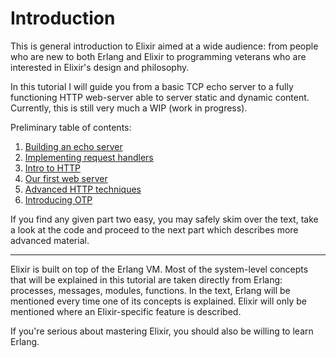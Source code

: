 Introduction
============

This is general introduction to Elixir aimed at a wide audience: from people who are new to both Erlang and Elixir to programming veterans who are interested in Elixir's design and philosophy.

In this tutorial I will guide you from a basic TCP echo server to a fully functioning HTTP web-server able to server static and dynamic content. Currently, this is still very much a WIP (work in progress).

Preliminary table of contents:

1. [Building an echo server](https://github.com/alco/cloaked-octo-robot/blob/master/1%20-%20Echo%20server.md)
2. [Implementing request handlers](https://github.com/alco/cloaked-octo-robot/blob/master/2%20-%20Request%20handlers.md)
3. [Intro to HTTP](https://github.com/alco/cloaked-octo-robot/blob/master/3%20-%20Intro%20to%20HTTP.md)
4. [Our first web server]()
5. [Advanced HTTP techniques]()
6. [Introducing OTP]()

If you find any given part two easy, you may safely skim over the text, take a look at the code and proceed to the next part which describes more advanced material.


---

Elixir is built on top of the Erlang VM. Most of the system-level concepts that will be explained in this tutorial are taken directly from Erlang: processes, messages, modules, functions. In the text, Erlang will be mentioned every time one of its concepts is explained. Elixir will only be mentioned where an Elixir-specific feature is described.

If you're serious about mastering Elixir, you should also be willing to learn Erlang.
